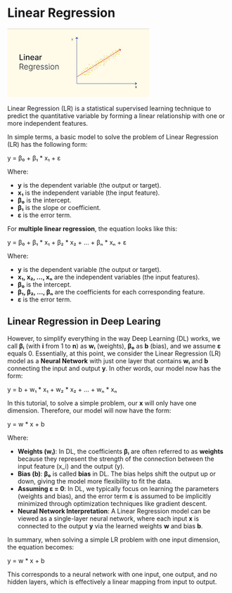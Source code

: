# Linear Regression

![Image 1: Linear Regression](lr_img.jpeg)

Linear Regression (LR) is a statistical supervised learning technique to predict the quantitative variable by forming a linear relationship with one or more independent features.

In simple terms, a basic model to solve the problem of Linear Regression (LR) has the following form:

y = β₀ + β₁ * x₁ + ε


Where:
- **y** is the dependent variable (the output or target).
- **x₁** is the independent variable (the input feature).
- **β₀** is the intercept.
- **β₁** is the slope or coefficient.
- **ε** is the error term.

For **multiple linear regression**, the equation looks like this:

y = β₀ + β₁ * x₁ + β₂ * x₂ + ... + βₙ * xₙ + ε


Where:
- **y** is the dependent variable (the output or target).
- **x₁, x₂, ..., xₙ** are the independent variables (the input features).
- **β₀** is the intercept.
- **β₁, β₂, ..., βₙ** are the coefficients for each corresponding feature.
- **ε** is the error term.

## Linear Regression in Deep Learing

However, to simplify everything in the way Deep Learning (DL) works, we call **βᵢ** (with **i** from 1 to **n**) as **wᵢ** (weights), **β₀** as **b** (bias), and we assume **ε** equals 0. Essentially, at this point, we consider the Linear Regression (LR) model as a **Neural Network** with just one layer that contains **wᵢ** and **b** connecting the input and output **y**. In other words, our model now has the form:

y = b + w₁ * x₁ + w₂ * x₂ + ... + wₙ * xₙ 

In this tutorial, to solve a simple problem, our **x** will only have one dimension. Therefore, our model will now have the form:

y = w * x + b

Where:

- **Weights (wᵢ)**: In DL, the coefficients **βᵢ** are often referred to as **weights** because they represent the strength of the connection between the input feature \(x_i\) and the output \(y\).
- **Bias (b)**: **β₀** is called **bias** in DL. The bias helps shift the output up or down, giving the model more flexibility to fit the data.
- **Assuming ε = 0**: In DL, we typically focus on learning the parameters (weights and bias), and the error term **ε** is assumed to be implicitly minimized through optimization techniques like gradient descent.
- **Neural Network Interpretation**: A Linear Regression model can be viewed as a single-layer neural network, where each input **x** is connected to the output **y** via the learned weights **w** and bias **b**.

In summary, when solving a simple LR problem with one input dimension, the equation becomes:

y = w * x + b

This corresponds to a neural network with one input, one output, and no hidden layers, which is effectively a linear mapping from input to output.
